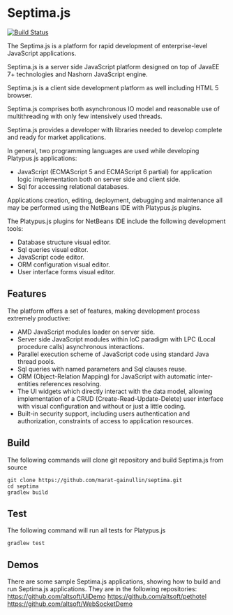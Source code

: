 # Septima.js

[![Build Status](https://travis-ci.org/marat-gainullin/septima.svg?branch=master)](https://travis-ci.org/marat-gainullin/septima)

The Septima.js is a platform for rapid development of enterprise-level JavaScript applications.

Septima.js is a server side JavaScript platform designed on top of JavaEE 7+ technologies and Nashorn JavaScript engine.

Septima.js is a client side development platform as well including HTML 5 browser.

Septima.js comprises both asynchronous IO model and reasonable use of multithreading with only few intensively used threads.

Septima.js provides a developer with libraries needed to develop complete and ready for market applications.

In general, two programming languages are used while developing Platypus.js applications:
* JavaScript (ECMAScript 5 and ECMAScript 6 partial) for application logic implementation both on server side and client side.
* Sql for accessing relational databases.

Applications creation, editing, deployment, debugging and maintenance all may be performed using the NetBeans IDE with Platypus.js plugins.

The Platypus.js plugins for NetBeans IDE include the following development tools:

* Database structure visual editor.
* Sql queries visual editor.
* JavaScript code editor.
* ORM configuration visual editor.
* User interface forms visual editor.

## Features
The platform offers a set of features, making development process extremely productive:
* AMD JavaScript modules loader on server side.
* Server side JavaScript modules within IoC paradigm with LPC (Local procedure calls) asynchronous interactions.
* Parallel execution scheme of JavaScript code using standard Java thread pools.
* Sql queries with named parameters and Sql clauses reuse.
* ORM (Object-Relation Mapping) for JavaScript with automatic inter-entities references resolving. 
* The UI widgets which directly interact with the data model, allowing implementation of a CRUD (Create-Read-Update-Delete) user interface with visual configuration and without or just a little coding.
* Built-in security support, including users authentication and authorization, constraints of access to application resources.

## Build
The following commands will clone git repository and build Septima.js from source
```
git clone https://github.com/marat-gainullin/septima.git
cd septima
gradlew build
```

## Test
The following command will run all tests for Platypus.js
```
gradlew test
```

## Demos
There are some sample Septima.js applications, showing how to build and run Septima.js applications.
They are in the following repositories:
https://github.com/altsoft/UiDemo
https://github.com/altsoft/pethotel
https://github.com/altsoft/WebSocketDemo